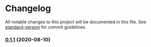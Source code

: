 # Changelog

All notable changes to this project will be documented in this file. See [standard-version](https://github.com/conventional-changelog/standard-version) for commit guidelines.

### [0.1.1](https://github.com/weizhenye/vue-highcharts/compare/v0.1.0...v0.1.1) (2020-08-10)

